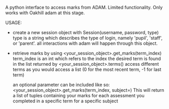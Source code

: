 A python interface to access marks from ADAM. Limited functionality.
Only works with Oakhill adam at this stage.

USAGE:

- create a new session object with Session(username, password, type)
    type is a string which describes the type of login, namely 'pupil', 'staff', or 'parent'.
    all interactions with adam will happen through this object.

- retrieve marks by using <your_session_object>.get_marks(term_index)
    term_index is an int which refers to the index the desired term is found in the list returned by <your_session_object>.terms()
    access different terms as you would access a list (0 for the most recent term, -1 for last term)

    an optional <subject> parameter can be included like so: <your_session_object>.get_marks(term_index, subject=<string>)
    This will return a list of tuples containing your marks for each assessment you completed in a specific term for a specific subject